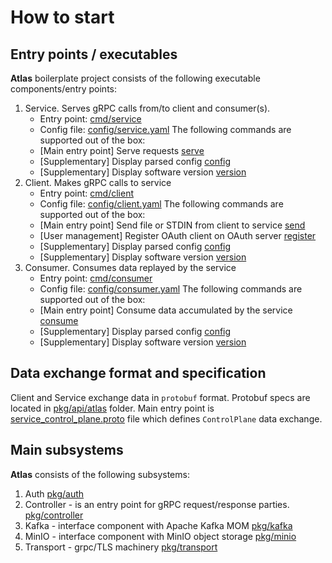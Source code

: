 # How to start

## Entry points / executables

**Atlas** boilerplate project consists of the following executable components/entry points:

1. Service. Serves gRPC calls from/to client and consumer(s).
   - Entry point: [cmd/service](../cmd/service)
   - Config file: [config/service.yaml](../config/service.yaml)
   The following commands are supported out of the box:
   - [Main entry point] Serve requests [serve](../cmd/service/cmd/serve.go)
   - [Supplementary] Display parsed config [config](../cmd/service/cmd/config.go)
   - [Supplementary] Display software version [version](../cmd/service/cmd/version.go)
1. Client. Makes gRPC calls to service
   - Entry point: [cmd/client](../cmd/client)
   - Config file: [config/client.yaml](../config/client.yaml)
   The following commands are supported out of the box:
   - [Main entry point] Send file or STDIN from client to service [send](../cmd/client/cmd/send.go)
   - [User management] Register OAuth client on OAuth server [register](../cmd/client/cmd/register.go)
   - [Supplementary] Display parsed config [config](../cmd/client/cmd/config.go)
   - [Supplementary] Display software version [version](../cmd/client/cmd/version.go)
1. Consumer. Consumes data replayed by the service
   - Entry point: [cmd/consumer](../cmd/consumer)
   - Config file: [config/consumer.yaml](../config/consumer.yaml)
   The following commands are supported out of the box:
   - [Main entry point] Consume data accumulated by the service [consume](../cmd/consumer/cmd/consume.go)
   - [Supplementary] Display parsed config [config](../cmd/consumer/cmd/config.go)
   - [Supplementary] Display software version [version](../cmd/consumer/cmd/version.go)

## Data exchange format and specification

Client and Service exchange data in `protobuf` format. Protobuf specs are located in [pkg/api/atlas](../pkg/api/atlas) folder.
Main entry point is [service_control_plane.proto](../pkg/api/atlas/service_control_plane.proto) file which defines `ControlPlane` data exchange.
 
## Main subsystems
 
**Atlas** consists of the following subsystems:
1. Auth  [pkg/auth](../pkg/auth)
1. Controller - is an entry point for gRPC request/response parties. [pkg/controller](../pkg/controller)
1. Kafka - interface component with Apache Kafka MOM [pkg/kafka](../pkg/kafka)
1. MinIO - interface component with MinIO object storage [pkg/minio](../pkg/minio)
1. Transport - grpc/TLS machinery [pkg/transport](../pkg/transport)

